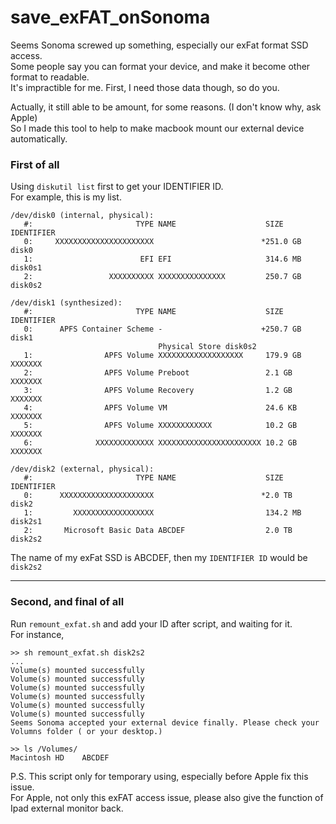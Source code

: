 # save_exFAT_onSonoma
Seems Sonoma screwed up something, especially our exFat format SSD access.    
Some people say you can format your device, and make it become other format to readable.  
It's impractible for me. First, I need those data though, so do you.  
  
Actually, it still able to be amount, for some reasons. (I don't know why, ask Apple)  
So I made this tool to help to make macbook mount our external device automatically.  



### First of all
Using `diskutil list` first to get your IDENTIFIER ID.  
For example, this is my list.  
```
/dev/disk0 (internal, physical):
   #:                       TYPE NAME                    SIZE       IDENTIFIER
   0:     XXXXXXXXXXXXXXXXXXXXXX                        *251.0 GB   disk0
   1:                        EFI EFI                     314.6 MB   disk0s1
   2:                 XXXXXXXXXX XXXXXXXXXXXXXXX         250.7 GB   disk0s2

/dev/disk1 (synthesized):
   #:                       TYPE NAME                    SIZE       IDENTIFIER
   0:      APFS Container Scheme -                      +250.7 GB   disk1
                                 Physical Store disk0s2
   1:                APFS Volume XXXXXXXXXXXXXXXXXXX     179.9 GB   XXXXXXX
   2:                APFS Volume Preboot                 2.1 GB     XXXXXXX
   3:                APFS Volume Recovery                1.2 GB     XXXXXXX
   4:                APFS Volume VM                      24.6 KB    XXXXXXX
   5:                APFS Volume XXXXXXXXXXXX            10.2 GB    XXXXXXX
   6:              XXXXXXXXXXXXX XXXXXXXXXXXXXXXXXXXXXXX 10.2 GB    XXXXXXX

/dev/disk2 (external, physical):
   #:                       TYPE NAME                    SIZE       IDENTIFIER
   0:      XXXXXXXXXXXXXXXXXXXXX                        *2.0 TB     disk2
   1:         XXXXXXXXXXXXXXXXXX                         134.2 MB   disk2s1
   2:       Microsoft Basic Data ABCDEF                  2.0 TB     disk2s2
```
The name of my exFat SSD is ABCDEF, then my `IDENTIFIER ID` would be `disk2s2`  

****
### Second, and final of all   

Run `remount_exfat.sh` and add your ID after script, and waiting for it.   
For instance,   
```
>> sh remount_exfat.sh disk2s2
...
Volume(s) mounted successfully
Volume(s) mounted successfully
Volume(s) mounted successfully
Volume(s) mounted successfully
Volume(s) mounted successfully
Volume(s) mounted successfully
Seems Sonoma accepted your external device finally. Please check your Volumns folder ( or your desktop.)

>> ls /Volumes/
Macintosh HD	ABCDEF
```


P.S. This script only for temporary using, especially before Apple fix this issue.   
For Apple, not only this exFAT access issue, please also give the function of Ipad external monitor back.  
